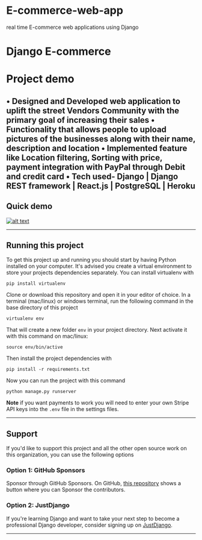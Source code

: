 # E-commerce-web-app
real time E-commerce web applications using Django


# Django E-commerce

# Project demo
•	Designed and Developed web application to uplift the street Vendors Community with the primary goal of increasing their sales
•	Functionality that allows people to upload pictures of the businesses along with their name, description and location
•	Implemented feature like Location filtering, Sorting with price, payment integration with PayPal through Debit and credit card
•	Tech used- Django | Django REST framework | React.js | PostgreSQL | Heroku
---

## Quick demo

[![alt text](https://drive.google.com/file/d/1AVAnlsCuWduTAxxL3ROIKlu6um6wA8uS/view?usp=share_link "Logo")](https://youtu.be/z4USlooVXG0)

---


## Running this project

To get this project up and running you should start by having Python installed on your computer. It's advised you create a virtual environment to store your projects dependencies separately. You can install virtualenv with

```
pip install virtualenv
```

Clone or download this repository and open it in your editor of choice. In a terminal (mac/linux) or windows terminal, run the following command in the base directory of this project

```
virtualenv env
```

That will create a new folder `env` in your project directory. Next activate it with this command on mac/linux:

```
source env/bin/active
```

Then install the project dependencies with

```
pip install -r requirements.txt
```

Now you can run the project with this command

```
python manage.py runserver
```

**Note** if you want payments to work you will need to enter your own Stripe API keys into the `.env` file in the settings files.

---

## Support

If you'd like to support this project and all the other open source work on this organization, you can use the following options

### Option 1: GitHub Sponsors

Sponsor through GitHub Sponsors. On GitHub, [this repository](https://github.com/justdjango/django-ecommerce) shows a button where you can Sponsor the contributors.

### Option 2: JustDjango

If you're learning Django and want to take your next step to become a professional Django developer, consider signing up on [JustDjango](https://learn.justdjango.com).

---

